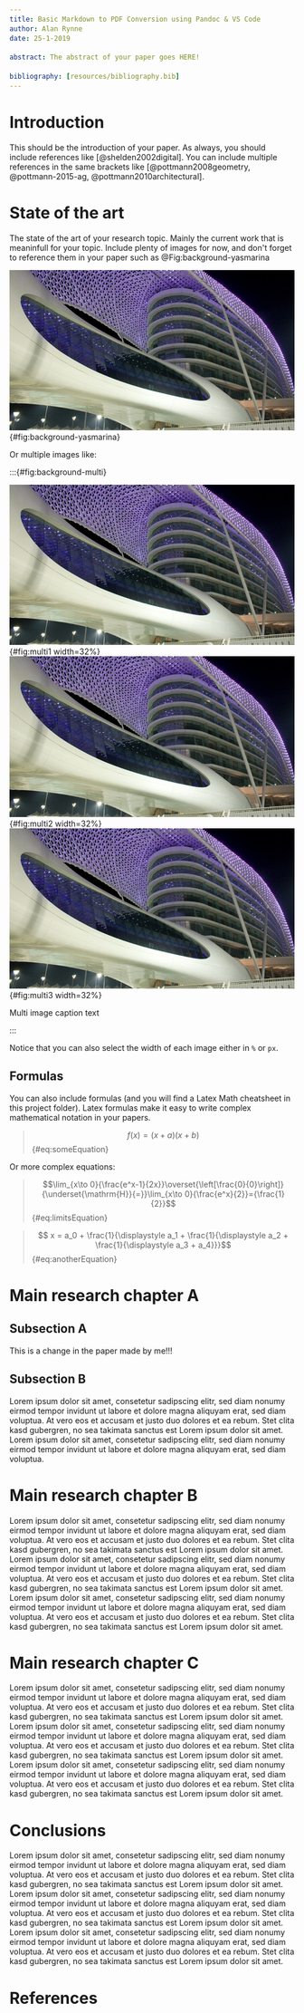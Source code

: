 ```yaml
---
title: Basic Markdown to PDF Conversion using Pandoc & VS Code
author: Alan Rynne
date: 25-1-2019

abstract: The abstract of your paper goes HERE!

bibliography: [resources/bibliography.bib]
---
```


# Introduction

This should be the introduction of your paper. As always, you should include references like [@shelden2002digital]. You can include multiple references in the same brackets like [@pottmann2008geometry, @pottmann-2015-ag, @pottmann2010architectural].

# State of the art

The state of the art of your research topic. Mainly the current work that is meaninfull for your topic. Include plenty of images for now, and don't forget to reference them in your paper such as @Fig:background-yasmarina

![Yas Marina](resources/images/yasmarina.jpg){#fig:background-yasmarina}

Or multiple images like:

:::{#fig:background-multi}

![](resources/images/yasmarina.jpg){#fig:multi1 width=32%}
![](resources/images/yasmarina.jpg){#fig:multi2 width=32%}
![](resources/images/yasmarina.jpg){#fig:multi3 width=32%}

Multi image caption text

:::

Notice that you can also select the width of each image either in `%` or `px`.

## Formulas

You can also include formulas (and you will find a Latex Math cheatsheet in this project folder). Latex formulas make it easy to write complex mathematical notation in your papers.

> $$f(x)=(x+a)(x+b)$${#eq:someEquation}

Or more complex equations:

> $$\lim_{x\to 0}{\frac{e^x-1}{2x}}\overset{\left[\frac{0}{0}\right]}{\underset{\mathrm{H}}{=}}\lim_{x\to 0}{\frac{e^x}{2}}={\frac{1}{2}}$${#eq:limitsEquation}


> $$  x = a_0 + \frac{1}{\displaystyle a_1 + \frac{1}{\displaystyle a_2 + \frac{1}{\displaystyle a_3 + a_4}}}$${#eq:anotherEquation}

# Main research chapter A

## Subsection A

This is a change in the paper made by me!!!

## Subsection B

Lorem ipsum dolor sit amet, consetetur sadipscing elitr, sed diam nonumy eirmod tempor invidunt ut labore et dolore magna aliquyam erat, sed diam voluptua. At vero eos et accusam et justo duo dolores et ea rebum. Stet clita kasd gubergren, no sea takimata sanctus est Lorem ipsum dolor sit amet. Lorem ipsum dolor sit amet, consetetur sadipscing elitr, sed diam nonumy eirmod tempor invidunt ut labore et dolore magna aliquyam erat, sed diam voluptua.

# Main research chapter B

Lorem ipsum dolor sit amet, consetetur sadipscing elitr, sed diam nonumy eirmod tempor invidunt ut labore et dolore magna aliquyam erat, sed diam voluptua. At vero eos et accusam et justo duo dolores et ea rebum. Stet clita kasd gubergren, no sea takimata sanctus est Lorem ipsum dolor sit amet. Lorem ipsum dolor sit amet, consetetur sadipscing elitr, sed diam nonumy eirmod tempor invidunt ut labore et dolore magna aliquyam erat, sed diam voluptua. At vero eos et accusam et justo duo dolores et ea rebum. Stet clita kasd gubergren, no sea takimata sanctus est Lorem ipsum dolor sit amet. Lorem ipsum dolor sit amet, consetetur sadipscing elitr, sed diam nonumy eirmod tempor invidunt ut labore et dolore magna aliquyam erat, sed diam voluptua. At vero eos et accusam et justo duo dolores et ea rebum. Stet clita kasd gubergren, no sea takimata sanctus est Lorem ipsum dolor sit amet.

# Main research chapter C

Lorem ipsum dolor sit amet, consetetur sadipscing elitr, sed diam nonumy eirmod tempor invidunt ut labore et dolore magna aliquyam erat, sed diam voluptua. At vero eos et accusam et justo duo dolores et ea rebum. Stet clita kasd gubergren, no sea takimata sanctus est Lorem ipsum dolor sit amet. Lorem ipsum dolor sit amet, consetetur sadipscing elitr, sed diam nonumy eirmod tempor invidunt ut labore et dolore magna aliquyam erat, sed diam voluptua. At vero eos et accusam et justo duo dolores et ea rebum. Stet clita kasd gubergren, no sea takimata sanctus est Lorem ipsum dolor sit amet. Lorem ipsum dolor sit amet, consetetur sadipscing elitr, sed diam nonumy eirmod tempor invidunt ut labore et dolore magna aliquyam erat, sed diam voluptua. At vero eos et accusam et justo duo dolores et ea rebum. Stet clita kasd gubergren, no sea takimata sanctus est Lorem ipsum dolor sit amet.

# Conclusions

Lorem ipsum dolor sit amet, consetetur sadipscing elitr, sed diam nonumy eirmod tempor invidunt ut labore et dolore magna aliquyam erat, sed diam voluptua. At vero eos et accusam et justo duo dolores et ea rebum. Stet clita kasd gubergren, no sea takimata sanctus est Lorem ipsum dolor sit amet. Lorem ipsum dolor sit amet, consetetur sadipscing elitr, sed diam nonumy eirmod tempor invidunt ut labore et dolore magna aliquyam erat, sed diam voluptua. At vero eos et accusam et justo duo dolores et ea rebum. Stet clita kasd gubergren, no sea takimata sanctus est Lorem ipsum dolor sit amet. Lorem ipsum dolor sit amet, consetetur sadipscing elitr, sed diam nonumy eirmod tempor invidunt ut labore et dolore magna aliquyam erat, sed diam voluptua. At vero eos et accusam et justo duo dolores et ea rebum. Stet clita kasd gubergren, no sea takimata sanctus est Lorem ipsum dolor sit amet.

# References

